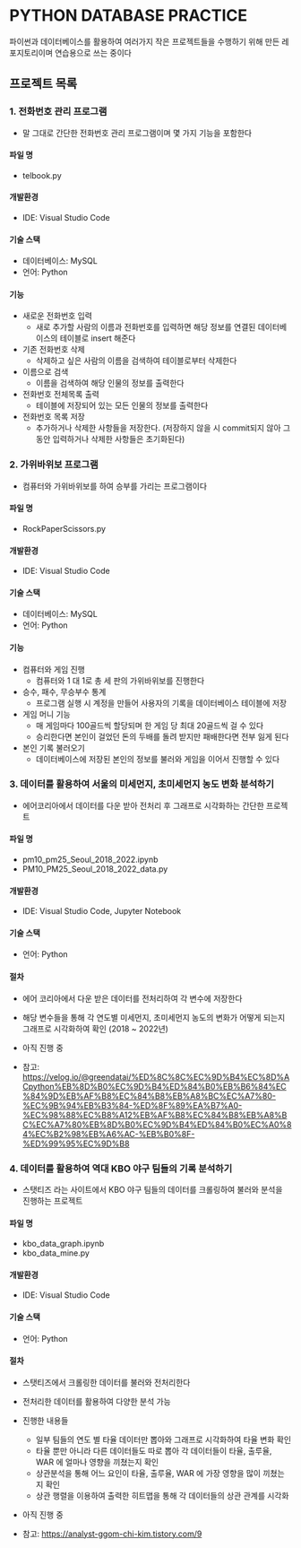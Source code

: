 # PYTHON DATABASE PRACTICE
파이썬과 데이터베이스를 활용하여 여러가지 작은 프로젝트들을 수행하기 위해 만든 레포지토리이며 연습용으로 쓰는 중이다

## 프로젝트 목록

### 1. 전화번호 관리 프로그램
- 말 그대로 간단한 전화번호 관리 프로그램이며 몇 가지 기능을 포함한다

#### 파일 명
- telbook.py

#### 개발환경
- IDE: Visual Studio Code

#### 기술 스택
- 데이터베이스: MySQL
- 언어: Python

#### 기능
- 새로운 전화번호 입력
  - 새로 추가할 사람의 이름과 전화번호를 입력하면 해당 정보를 연결된 데이터베이스의 테이블로 insert 해준다
- 기존 전화번호 삭제
  - 삭제하고 싶은 사람의 이름을 검색하여 테이블로부터 삭제한다 
- 이름으로 검색
  - 이름을 검색하여 해당 인물의 정보를 출력한다
- 전화번호 전체목록 출력
  - 테이블에 저장되어 있는 모든 인물의 정보를 출력한다
- 전화번호 목록 저장
  - 추가하거나 삭제한 사항들을 저장한다. (저장하지 않을 시 commit되지 않아 그동안 입력하거나 삭제한 사항들은 초기화된다)

### 2. 가위바위보 프로그램
- 컴퓨터와 가위바위보를 하여 승부를 가리는 프로그램이다

#### 파일 명
- RockPaperScissors.py

#### 개발환경
- IDE: Visual Studio Code

#### 기술 스택
- 데이터베이스: MySQL
- 언어: Python

#### 기능
- 컴퓨터와 게임 진행
  - 컴퓨터와 1 대 1로 총 세 판의 가위바위보를 진행한다
- 승수, 패수, 무승부수 통계
  - 프로그램 실행 시 계정을 만들어 사용자의 기록을 데이터베이스 테이블에 저장
- 게임 머니 기능
  - 매 게임마다 100골드씩 할당되며 한 게임 당 최대 20골드씩 걸 수 있다
  - 승리한다면 본인이 걸었던 돈의 두배를 돌려 받지만 패배한다면 전부 잃게 된다 
- 본인 기록 불러오기
  - 데이터베이스에 저장된 본인의 정보를 불러와 게임을 이어서 진행할 수 있다

### 3. 데이터를 활용하여 서울의 미세먼지, 초미세먼지 농도 변화 분석하기 
- 에어코리아에서 데이터를 다운 받아 전처리 후 그래프로 시각화하는 간단한 프로젝트

#### 파일 명
- pm10_pm25_Seoul_2018_2022.ipynb
- PM10_PM25_Seoul_2018_2022_data.py

#### 개발환경
- IDE: Visual Studio Code, Jupyter Notebook

#### 기술 스택
- 언어: Python

#### 절차
- 에어 코리아에서 다운 받은 데이터를 전처리하여 각 변수에 저장한다
- 해당 변수들을 통해 각 연도별 미세먼지, 초미세먼지 농도의 변화가 어떻게 되는지 그래프로 시각화하여 확인 (2018 ~ 2022년)
- 아직 진행 중

- 참고: <https://velog.io/@greendatai/%ED%8C%8C%EC%9D%B4%EC%8D%ACpython%EB%8D%B0%EC%9D%B4%ED%84%B0%EB%B6%84%EC%84%9D%EB%AF%B8%EC%84%B8%EB%A8%BC%EC%A7%80-%EC%9B%94%EB%B3%84-%ED%8F%89%EA%B7%A0-%EC%98%88%EC%B8%A12%EB%AF%B8%EC%84%B8%EB%A8%BC%EC%A7%80%EB%8D%B0%EC%9D%B4%ED%84%B0%EC%A0%84%EC%B2%98%EB%A6%AC-%EB%B0%8F-%ED%99%95%EC%9D%B8>

### 4. 데이터를 활용하여 역대 KBO 야구 팀들의 기록 분석하기
- 스탯티즈 라는 사이트에서 KBO 야구 팀들의 데이터를 크롤링하여 불러와 분석을 진행하는 프로젝트

#### 파일 명
- kbo_data_graph.ipynb
- kbo_data_mine.py

#### 개발환경
- IDE: Visual Studio Code

#### 기술 스택
- 언어: Python

#### 절차
- 스탯티즈에서 크롤링한 데이터를 불러와 전처리한다
- 전처리한 데이터를 활용하여 다양한 분석 가능
- 진행한 내용들
    - 일부 팀들의 연도 별 타율 데이터만 뽑아와 그래프로 시각화하여 타율 변화 확인
    - 타율 뿐만 아니라 다른 데이터들도 따로 뽑아 각 데이터들이 타율, 출루율, WAR 에 얼마나 영향을 끼쳤는지 확인
    - 상관분석을 통해 어느 요인이 타율, 출루율, WAR 에 가장 영향을 많이 끼쳤는지 확인
    - 상관 행렬을 이용하여 출력한 히트맵을 통해 각 데이터들의 상관 관계를 시각화
- 아직 진행 중

- 참고: <https://analyst-ggom-chi-kim.tistory.com/9>
